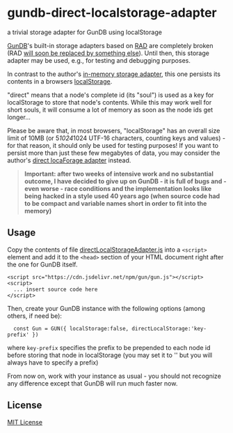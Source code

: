 # gundb-direct-localstorage-adapter #

a trivial storage adapter for GunDB using localStorage

[GunDB](https://github.com/amark/gun)'s built-in storage adapters based on [RAD](https://github.com/amark/gun/wiki/RAD) are completely broken (RAD [will soon be replaced by something else](https://github.com/amark/gun/issues/1329#issuecomment-1556079655)). Until then, this storage adapter may be used, e.g., for testing and debugging purposes.

In contrast to the author's [in-memory storage adapter](https://github.com/rozek/gundb-in-memory-storage-adapter), this one persists its contents in a browsers [localStorage](https://developer.mozilla.org/en-US/docs/Web/API/Window/localStorage).

"direct" means that a node's complete id (its "soul") is used as a key for localStorage to store that node's contents. While this may work well for short souls, it will consume a lot of memory as soon as the node ids get longer...

Please be aware that, in most browsers, "localStorage" has an overall size limit of 10MB (or 5*1024*1024 UTF-16 characters, counting keys and values) - for that reason, it should only be used for testing purposes! If you want to persist more than just these few megabytes of data, you may consider the author's [direct locaForage adapter](https://github.com/rozek/gundb-direct-localforage-adapter) instead.

> **Important: after two weeks of intensive work and no substantial outcome, I have decided to give up on GunDB - it is full of bugs and - even worse - race conditions and the implementation looks like being hacked in a style used 40 years ago (when source code had to be compact and variable names short in order to fit into the memory)**

## Usage ##

Copy the contents of file [directLocalStorageAdapter.js](./src/directLocalStorageAdapter.js) into a `<script>` element and add it to the `<head>` section of your HTML document right after the one for GunDB itself.

```
<script src="https://cdn.jsdelivr.net/npm/gun/gun.js"></script>
<script>
  ... insert source code here
</script>
```

Then, create your GunDB instance with the following options (among others, if need be):

```
  const Gun = GUN({ localStorage:false, directLocalStorage:'key-prefix' })
```

where `key-prefix` specifies the prefix to be prepended to each node id before storing that node in localStorage (you may set it to '' but you will always have to specify a prefix)

From now on, work with your instance as usual - you should not recognize any difference except that GunDB will run much faster now.

## License ##

[MIT License](LICENSE.md)
